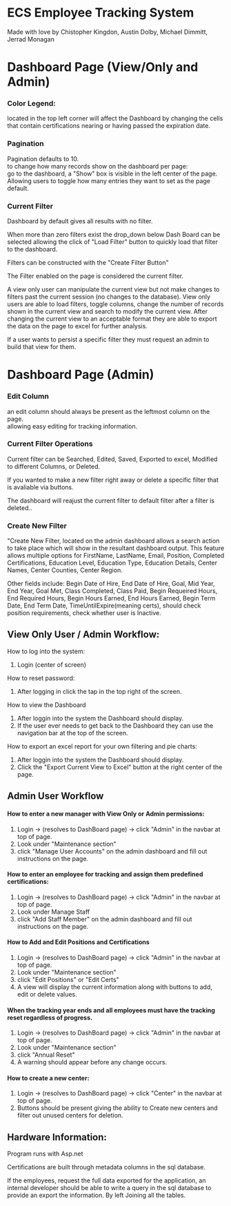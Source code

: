 # ECS Employee Tracking System
Made with love by Chistopher Kingdon, Austin Dolby, Michael Dimmitt, Jerrad Monagan

# Dashboard Page (View/Only and Admin)

### Color Legend: 
located in the top left corner will affect the Dashboard by changing the cells that contain certifications nearing or having passed the expiration date. 

### Pagination
Pagination defaults to 10. 
<br>to change how many records show on the dashboard per page:
<br>go to the dashboard, a "Show" box is visible in the left center of the page.
<br>Allowing users to toggle how many entries they want to set as the page default.

### Current Filter 
Dashboard by default gives all results with no filter. 

When more than zero filters exist the drop_down below Dash Board can be selected allowing the click of "Load Filter" button to quickly load that filter to the dashboard.

Filters can be constructed with the "Create Filter Button"

The Filter enabled on the page is considered the current filter. 

A view only user can manipulate the current view but not make changes to filters past the current session (no changes to the database). View only users are able to load filters, toggle columns, change the number of records shown in the current view and search to modify the current view. After changing the current view to an acceptable format they are able to export the data on the page to excel for further analysis. 

If a user wants to persist a specific filter they must request an admin to build that view for them. 

# Dashboard Page (Admin)

### Edit Column
an edit column should always be present as the leftmost column on the page. 
<br>allowing easy editing for tracking information.

### Current Filter Operations
Current filter can be Searched, Edited, Saved, Exported to excel, Modified to different Columns, or Deleted.

If you wanted to make a new filter right away or delete a specific filter that is avaliable via buttons. 

The dashboard will reajust the current filter to default filter after a filter is deleted.. 

### Create New Filter
"Create New Filter, located on the admin dashboard allows a search action to take place which will show in the resultant dashboard output. This feature allows multiple options for FirstName, LastName, Email, Position, Completed Certifications, Education Level, Education Type, Education Details, Center Names, Center Counties, Center Region.

Other fields include: Begin Date of Hire, End Date of Hire, Goal, Mid Year, End Year, Goal Met, Class Completed, Class Paid, Begin Requeired Hours, End Required Hours, Begin Hours Earned, End Hours Earned, Begin Term Date, End Term Date, TimeUntilExpire(meaning certs), should check position requirements, check whether user is Inactive.

## View Only User / Admin  Workflow: 

How to log into the system:
1. Login (center of screen)

How to reset password:
1. After logging in click the tap in the top right of the screen.

How to view the Dashboard
1. After loggin into the system the Dashboard should display. 
2. If the user ever needs to get back to the Dashboard they can use the navigation bar at the top of the screen. 

How to export an excel report for your own filtering and pie charts:
1. After loggin into the system the Dashboard should display.
2. Click the "Export Current View to Excel" button at the right center of the page.

## Admin User Workflow

#### How to enter a new manager with View Only or Admin permissions:
1. Login -> (resolves to DashBoard page) -> click "Admin" in the navbar at top of page.
2. Look under "Maintenance section"
3. click "Manage User Accounts" on the admin dashboard and fill out instructions on the page.

#### How to enter an employee for tracking and assign them predefined certifications:
1. Login -> (resolves to DashBoard page) -> click "Admin" in the navbar at top of page. 
2. Look under Manage Staff
3. click "Add Staff Member" on the admin dashboard and fill out instructions on the page.

#### How to Add and Edit Positions and Certifications
1. Login -> (resolves to DashBoard page) -> click "Admin" in the navbar at top of page.
2. Look under "Maintenance section"
3. click "Edit Positions" or "Edit Certs"
4. A view will display the current information along with buttons to add, edit or delete values.

#### When the tracking year ends and all employees must have the tracking reset regardless of progress.
1. Login -> (resolves to DashBoard page) -> click "Admin" in the navbar at top of page.
2. Look under "Maintenance section"
3. click "Annual Reset"
4. A warning should appear before any change occurs.

#### How to create a new center:
1. Login -> (resolves to DashBoard page) -> click "Center" in the navbar at top of page.
2. Buttons should be present giving the ability to Create new centers and filter out unused centers for deletion.

## Hardware Information:
Program runs with Asp.net

Certifications are built through metadata columns in the sql database.

If the employees, request the full data exported for the application, an internal developer should be able to write a query in the sql database to provide an export the information. By left Joining all the tables.
